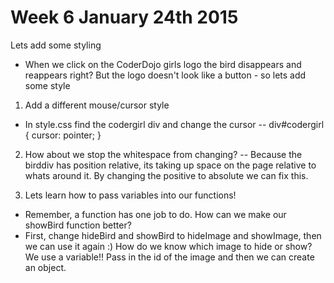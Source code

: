 # Week 6 January 24th 2015
Lets add some styling
- When we click on the CoderDojo girls logo the bird disappears and reappears right? But the logo doesn't
look like a button - so lets add some style

1. Add a different mouse/cursor style
- In style.css find the codergirl div and change the cursor
--  div#codergirl {
        cursor: pointer;
    }

2. How about we stop the whitespace from changing?
-- Because the birddiv has position relative, its taking up space on the page relative to whats around it.
By changing the positive to absolute we can fix this.

3.  Lets learn how to pass variables into our functions!
- Remember, a function has one job to do. How can we make our showBird function better?
- First, change hideBird and showBird to hideImage and showImage, then we can use it again :)
How do we know which image to hide or show? We use a variable!!
Pass in the id of the image and then we can create an object.